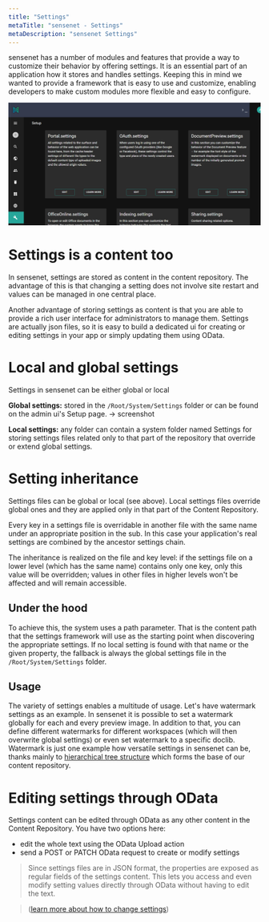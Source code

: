 ```yaml
---
title: "Settings"
metaTitle: "sensenet - Settings"
metaDescription: "sensenet Settings"
---
```


sensenet has a number of modules and features that provide a way to customize their behavior by offering settings. It is an essential part of an application how it stores and handles settings. Keeping this in mind we wanted to provide a framework that is easy to use and customize, enabling developers to make custom modules more flexible and easy to configure.

![Setup dashboard](../../guides/img/setup-dashboard.png "Setup dashboard on the admin surface")

# Settings is a content too
In sensenet, settings are stored as content in the content repository. The advantage of this is that changing a setting does not involve site restart and values can be managed in one central place.

Another advantage of storing settings as content is that you are able to provide a rich user interface for administrators to manage them. Settings are actually json files, so it is easy to build a dedicated ui for creating or editing settings in your app or simply updating them using OData.

# Local and global settings
Settings in sensenet can be either global or local

**Global settings:** stored in the `/Root/System/Settings` folder or can be found on the admin ui's Setup page.
-> screenshot

**Local settings:** any folder can contain a system folder named Settings for storing settings files related only to that part of the repository that override or extend global settings.

# Setting inheritance
Settings files can be global or local (see above). Local settings files override global ones and they are applied only in that part of the Content Repository.

Every key in a settings file is overridable in another file with the same name under an appropriate position in the sub.
In this case your application's real settings are combined by the ancestor settings chain.

The inheritance is realized on the file and key level: if the settings file on a lower level (which has the same name) contains only one key, only this value will be overridden; values in other files in higher levels won't be affected and will remain accessible.

## Under the hood
To achieve this, the system uses a path parameter. That is the content path that the settings framework will use as the starting point when discovering the appropriate settings. If no local setting is found with that name or the given property, the fallback is always the global settings file in the `/Root/System/Settings` folder.

## Usage
The variety of settings enables a multitude of usage. Let's have watermark settings as an example. In sensenet it is possible to set a watermark globally for each and every preview image. In addition to that, you can define different watermarks for different workspaces (which will then overwrite global settings) or even set watermark to a specific doclib.
Watermark is just one example how versatile settings in sensenet can be, thanks mainly to [hierarchical tree structure](/concepts/content-tree) which forms the base of our content repository.

# Editing settings through OData
Settings content can be edited through OData as any other content in the Content Repository.
You have two options here:

- edit the whole text using the OData Upload action
- send a POST or PATCH OData request to create or modify settings

> Since settings files are in JSON format, the properties are exposed as regular fields of the settings content. This lets you access and even modify setting values directly through OData without having to edit the text.

> ([learn more about how to change settings](/guides/setup))
